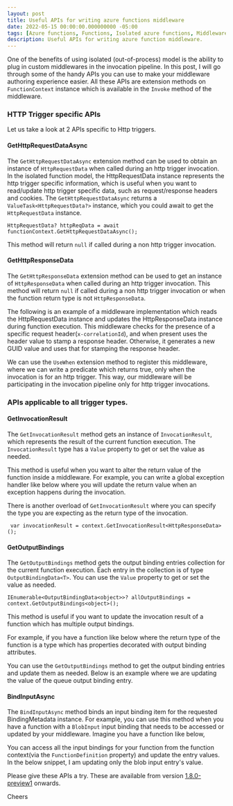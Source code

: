 ```yaml
---
layout: post
title: Useful APIs for writing azure functions middleware
date: 2022-05-15 00:00:00.000000000 -05:00
tags: [Azure functions, Functions, Isolated azure functions, Middleware, Functions middleware, IFunctionsWorkerMiddleware, GetHttpRequestDataAsync, GetInvocationResult, GetHttpResponseData]
description: Useful APIs for writing azure function middleware.
---
```


One of the benefits of using isolated (out-of-process) model is the ability to plug in custom middlewares in the invocation pipeline. In this post, I will go through some of the handy APIs you can use to make your middleware authoring experience easier. All these APIs are extension methods on `FunctionContext` instance which is available in the `Invoke` method of the middleware. 



### HTTP Trigger specific APIs

Let us take a look at 2 APIs specific to Http triggers.

#### GetHttpRequestDataAsync

The `GetHttpRequestDataAsync` extension method can be used to obtain an instance of `HttpRequestData` when called during an http trigger invocation. In the isolated function model, the HttpRequestData instance represents the http trigger specific information, which is useful when you want to read/update http trigger specific data, such as request/response headers and cookies. The `GetHttpRequestDataAsync` returns a `ValueTask<HttpRequestData?>` instance, which you could await to get the `HttpRequestData` instance.

````
HttpRequestData? httpReqData = await functionContext.GetHttpRequestDataAsync();
````

This method will return `null` if called during a non http trigger invocation.

#### GetHttpResponseData
The `GetHttpResponseData` extension method can be used to get an instance of `HttpResponseData`  when called during an http trigger invocation. This method will return `null` if called during a non http trigger invocation or when the function return type is not `HttpResponseData`.

The following is an example of a middleware implementation which reads the HttpRequestData instance and updates the HttpResponseData instance during function execution. This middleware checks for the presence of a specific request header(`x-correlationId`), and when present uses the header value to stamp a response header. Otherwise, it generates a new GUID value and uses that for stamping the response header.

<script src="https://gist.github.com/kshyju/8b9c4a611f773369f14f40578dd74892.js?file=StampHttpHeaderMiddleware.cs"></script>

We can use the `UseWhen` extension method to register this middleware, where we can write a predicate which returns true, only when the invocation is for an http trigger. This way, our middleware will be participating in the invocation pipeline only for http trigger invocations. 

<script src="https://gist.github.com/kshyju/8b9c4a611f773369f14f40578dd74892.js?file=UseWhenExtensionUse.cs"></script>

### APIs applicable to all trigger types.

#### GetInvocationResult
The `GetInvocationResult` method gets an instance of `InvocationResult`, which represents the result of the current function execution. The `InvocationResult` type has a `Value` property to get or set the value as needed.

This method is useful when you want to alter the return value of the function inside a middleware. For example, you can write a global exception handler like below where you will update the return value when an exception happens during the invocation.

<script src="https://gist.github.com/kshyju/8b9c4a611f773369f14f40578dd74892.js?file=ExceptionHandlingMiddleware.cs"></script>

There is another overload of `GetInvocationResult` where you can specify the type you are expecting as the return type of the invocation.

````
 var invocationResult = context.GetInvocationResult<HttpResponseData>();
````

#### GetOutputBindings
The `GetOutputBindings` method gets the output binding entries collection for the current function execution. Each entry in the collection is of type `OutputBindingData<T>`. You can use the `Value` property to get or set the value as needed.

````
IEnumerable<OutputBindingData<object>>? allOutputBindings = context.GetOutputBindings<object>();
````

This method is useful if you want to update the invocation result of a function which has multiple output bindings.

For example, if you have a function like below where the return type of the function is a type which has properties decorated with output binding attributes.

<script src="https://gist.github.com/kshyju/8b9c4a611f773369f14f40578dd74892.js?file=HttpTriggerWithMultipleOutputBindings.cs"></script>


You can use the `GetOutputBindings` method to get the output binding entries and update them as needed. Below is an example where we are updating the value of the queue output binding entry.

<script src="https://gist.github.com/kshyju/8b9c4a611f773369f14f40578dd74892.js?file=GetOutputBindingsToUpdateValue.cs"></script>

#### BindInputAsync
The `BindInputAsync` method binds an input binding item for the requested BindingMetadata instance. For example, you can use this method when you have a function with a `BlobInput` input binding that needs to be accessed or updated by your middleware. Imagine you have a function like below,

<script src="https://gist.github.com/kshyju/8b9c4a611f773369f14f40578dd74892.js?file=HttpTriggerWithBlobInputFunction.cs"></script>


You can access all the input bindings for your function from the function context(via the `FunctionDefinition` property) and update the entry values. In the below snippet, I am updating only the blob input entry's value.


<script src="https://gist.github.com/kshyju/8b9c4a611f773369f14f40578dd74892.js?file=UpdateBlobInputBindingEntryValue.cs"></script>

Please give these APIs a try. These are available from version [1.8.0-preview1](https://www.nuget.org/packages/Microsoft.Azure.Functions.Worker/1.8.0-preview1) onwards. 


Cheers


